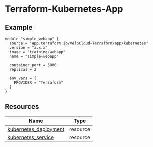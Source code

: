 # Terraform-Kubernetes-App
## Example
```hcl
module "simple_webapp" {
  source = "app.terraform.io/VeloCloud-Terraform/app/kubernetes"
  version = "x.x.x"
  image = "training/webapp"
  name = "simple-webapp"

  container_port = 5000
  replicas = 2

  env_vars = {
    PROVIDER = "Terraform"
  }
}
```
## Resources
| Name | Type |
|------|------|
| [kubernetes_deployment](https://registry.terraform.io/providers/hashicorp/kubernetes/latest/docs/resources/deployment) | resource |
| [kubernetes_service](https://registry.terraform.io/providers/hashicorp/kubernetes/latest/docs/resources/service) | resource |